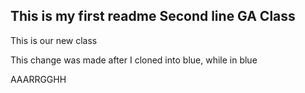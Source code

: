 This is my first readme
Second line
GA Class
-------
This is our new class

This change was made after I cloned into blue, while in blue

AAARRGGHH
